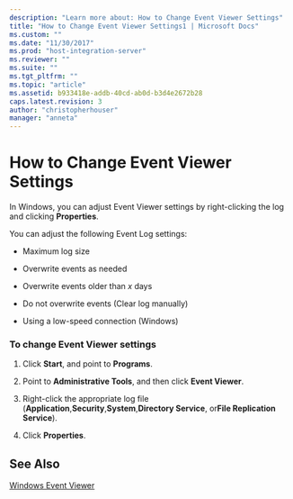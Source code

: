 ```yaml
---
description: "Learn more about: How to Change Event Viewer Settings"
title: "How to Change Event Viewer Settings1 | Microsoft Docs"
ms.custom: ""
ms.date: "11/30/2017"
ms.prod: "host-integration-server"
ms.reviewer: ""
ms.suite: ""
ms.tgt_pltfrm: ""
ms.topic: "article"
ms.assetid: b933418e-addb-40cd-ab0d-b3d4e2672b28
caps.latest.revision: 3
author: "christopherhouser"
manager: "anneta"
---
```

# How to Change Event Viewer Settings
In Windows, you can adjust Event Viewer settings by right-clicking the log and clicking **Properties**.  
  
 You can adjust the following Event Log settings:  
  
-   Maximum log size  
  
-   Overwrite events as needed  
  
-   Overwrite events older than *x* days  
  
-   Do not overwrite events (Clear log manually)  
  
-   Using a low-speed connection (Windows)  
  
### To change Event Viewer settings  
  
1.  Click **Start**, and point to **Programs**.  
  
2.  Point to **Administrative Tools**, and then click **Event Viewer**.  
  
3.  Right-click the appropriate log file (**Application**,**Security**,**System**,**Directory Service**, or**File Replication Service**).  
  
4.  Click **Properties**.  
  
## See Also  
 [Windows Event Viewer](../core/windows-event-viewer1.md)
